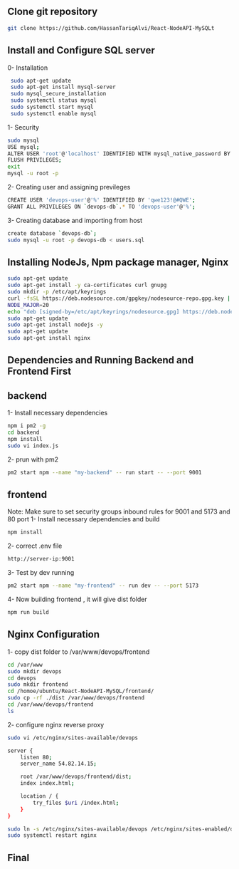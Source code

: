 ## Clone git repository
```bash
git clone https://github.com/HassanTariqAlvi/React-NodeAPI-MySQLt
```
## Install and Configure SQL server
0- Installation
```bash
 sudo apt-get update
 sudo apt-get install mysql-server
 sudo mysql_secure_installation
 sudo systemctl status mysql
 sudo systemctl start mysql
 sudo systemctl enable mysql
```
1- Security
```bash
sudo mysql
USE mysql;
ALTER USER 'root'@'localhost' IDENTIFIED WITH mysql_native_password BY 'your_new_password';
FLUSH PRIVILEGES;
exit
mysql -u root -p
```
2- Creating user and assigning previleges
```bash
CREATE USER 'devops-user'@'%' IDENTIFIED BY 'qwe123!@#QWE';
GRANT ALL PRIVILEGES ON `devops-db`.* TO 'devops-user'@'%';
```
3- Creating database and importing from host
```bash
create database `devops-db`;
sudo mysql -u root -p devops-db < users.sql
```
## Installing NodeJs, Npm package manager, Nginx
```bash
sudo apt-get update
sudo apt-get install -y ca-certificates curl gnupg
sudo mkdir -p /etc/apt/keyrings
curl -fsSL https://deb.nodesource.com/gpgkey/nodesource-repo.gpg.key | sudo gpg --dearmor -o /etc/apt/keyrings/nodesource.gpg
NODE_MAJOR=20
echo "deb [signed-by=/etc/apt/keyrings/nodesource.gpg] https://deb.nodesource.com/node_$NODE_MAJOR.x nodistro main" | sudo tee /etc/apt/sources.list.d/nodesource.list
sudo apt-get update
sudo apt-get install nodejs -y
sudo apt-get update
sudo apt-get install nginx
```
## Dependencies and Running Backend and Frontend First
## backend

1- Install necessary dependencies
```bash
npm i pm2 -g
cd backend
npm install
sudo vi index.js
```
2- prun with pm2
```bash
pm2 start npm --name "my-backend" -- run start -- --port 9001
```
## frontend

Note: Make sure to set security groups inbound rules for 9001 and 5173 and 80 port 1- Install necessary dependencies and build
```bash
npm install
```
2- correct .env file
```bash
http://server-ip:9001
```
3- Test by dev running
```bash
pm2 start npm --name "my-frontend" -- run dev -- --port 5173
```
4- Now building frontend , it will give dist folder
```bash
npm run build
```
## Nginx Configuration
1- copy dist folder to /var/www/devops/frontend

```bash
cd /var/www
sudo mkdir devops
cd devops
sudo mkdir frontend
cd /homoe/ubuntu/React-NodeAPI-MySQL/frontend/
sudo cp -rf ./dist /var/www/devops/frontend
cd /var/www/devops/frontend
ls
```
2- configure nginx reverse proxy
```bash
sudo vi /etc/nginx/sites-available/devops
```
```bash
server {
    listen 80;
    server_name 54.82.14.15;  

    root /var/www/devops/frontend/dist;
    index index.html;

    location / {
        try_files $uri /index.html;
    }
}
```
```bash
sudo ln -s /etc/nginx/sites-available/devops /etc/nginx/sites-enabled/devops
sudo systemctl restart nginx
```
## Final
